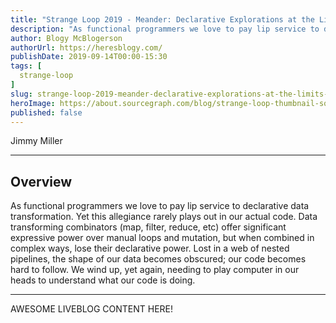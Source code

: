 ```yaml
---
title: "Strange Loop 2019 - Meander: Declarative Explorations at the Limits of FP"
description: "As functional programmers we love to pay lip service to declarative data transformation. Yet this allegiance rarely plays out in our actual code. Data transforming combinators (map, filter, reduce, etc) offer significant expressive power over manual loops and mutation, but when combined in complex ways, lose their declarative power. Lost in a web of nested pipelines, the shape of our data becomes obscured; our code becomes hard to follow. We wind up, yet again, needing to play computer in our heads to understand what our code is doing."
author: Blogy McBlogerson
authorUrl: https://heresblogy.com/
publishDate: 2019-09-14T00:00-15:30
tags: [
  strange-loop
]
slug: strange-loop-2019-meander-declarative-explorations-at-the-limits-of-fp
heroImage: https://about.sourcegraph.com/blog/strange-loop-thumbnail-square-v2.jpg
published: false
---
```


<div className="container p-0 liveblog-presenters">
  <div className="row m-0">
      <p className=" mr-12 m-0">
        <span className="liveblog-presenters__name">Jimmy Miller</span>
        <a href="https://twitter.com/jimmyhmiller" target="_blank" title="Twitter"><i className="fa fa-twitter pr-2"></i></a>
        <a href="https://github.com/jimmyhmiller" target="_blank" title="GitHub"><i className="fa fa-github pr-2"></i></a>
      </p>
  </div>
</div>

---

## Overview

As functional programmers we love to pay lip service to declarative data transformation. Yet this allegiance rarely plays out in our actual code. Data transforming combinators (map, filter, reduce, etc) offer significant expressive power over manual loops and mutation, but when combined in complex ways, lose their declarative power. Lost in a web of nested pipelines, the shape of our data becomes obscured; our code becomes hard to follow. We wind up, yet again, needing to play computer in our heads to understand what our code is doing.

---

AWESOME LIVEBLOG CONTENT HERE!

<!-- Note on images
  Images (e.g. my_image.jpg) should be put in the `website/static/blog/strange-loop-2019` directory, with the path to the image in your post being `/blog/strange-loop-2019/my_image.jpg`. If you'd rather host the images somewhere else for ease of use, that's fine too.

  Please also try to keep your images to a reasonable size by:
    - Using JPEG compression, unless image is mostly solid color 
    - JPEG compression set between 60%-80%
    - Resizing the image to be no wider then 750px
    - If PNG, use a tool like ImageOptim (https://imageoptim.com/mac) to optimize the file size

  I suggest re-sizing and compressing all the images in one batch as a last step.
-->  
